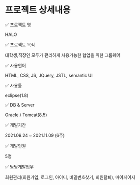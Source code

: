 # 프로젝트 상세내용

✅ 프로젝트 명

HALO

✅ 프로젝트 목적

대학생,직장인 모두가 편리하게 사용가능한 협업을 위한 그룹웨어

✅ 사용언어

HTML, CSS, JS, JQuery, JSTL, semantic UI

✅ 사용툴

eclipse(1.8)

✅ DB & Server

Oracle / Tomcat(8.5)

✅ 개발기간

2021.09.24 \~ 2021.11.09 (6주)

✅ 개발인원

5명

✅ 담당개발업무

회원관리(회원가입, 로그인, 아이디, 비밀번호찾기, 회원탈퇴), 마이페이지
